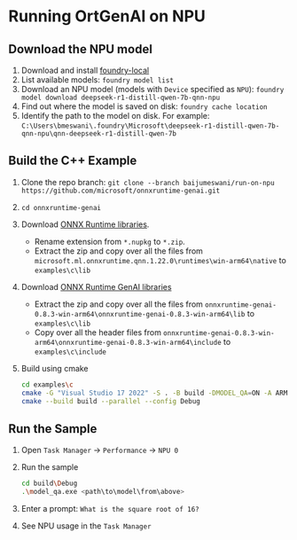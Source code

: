 # Running OrtGenAI on NPU

## Download the NPU model

1. Download and install [foundry-local](https://github.com/microsoft/Foundry-Local/releases/download/v0.4.91/FoundryLocal-arm64-0.4.91.9885.msix)
2. List available models: `foundry model list`
3. Download an NPU model (models with `Device` specified as `NPU`): `foundry model download deepseek-r1-distill-qwen-7b-qnn-npu`
4. Find out where the model is saved on disk: `foundry cache location`
5. Identify the path to the model on disk. For example: `C:\Users\bmeswani\.foundry\Microsoft\deepseek-r1-distill-qwen-7b-qnn-npu\qnn-deepseek-r1-distill-qwen-7b`

## Build the C++ Example

1. Clone the repo branch: `git clone --branch baijumeswani/run-on-npu https://github.com/microsoft/onnxruntime-genai.git`
2. `cd onnxruntime-genai`
3. Download [ONNX Runtime libraries](https://www.nuget.org/api/v2/package/Microsoft.ML.OnnxRuntime.QNN/1.22.0).
   - Rename extension from `*.nupkg` to `*.zip`.
   - Extract the zip and copy over all the files from `microsoft.ml.onnxruntime.qnn.1.22.0\runtimes\win-arm64\native` to `examples\c\lib`
4. Download [ONNX Runtime GenAI libraries](https://github.com/microsoft/onnxruntime-genai/releases/download/v0.8.3/onnxruntime-genai-0.8.3-win-arm64.zip)
   - Extract the zip and copy over all the files from `onnxruntime-genai-0.8.3-win-arm64\onnxruntime-genai-0.8.3-win-arm64\lib` to `examples\c\lib`
   - Copy over all the header files from `onnxruntime-genai-0.8.3-win-arm64\onnxruntime-genai-0.8.3-win-arm64\include` to `examples\c\include`
5. Build using cmake

   ```sh
   cd examples\c
   cmake -G "Visual Studio 17 2022" -S . -B build -DMODEL_QA=ON -A ARM64
   cmake --build build --parallel --config Debug
   ```

## Run the Sample

1. Open `Task Manager` -> `Performance` -> `NPU 0`
2. Run the sample
  
   ```sh
   cd build\Debug
   .\model_qa.exe <path\to\model\from\above>
   ```
3. Enter a prompt: `What is the square root of 16?`
4. See NPU usage in the `Task Manager`
